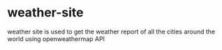 # weather-site
weather site is used to get the weather report of all the cities around the world using openweathermap API
